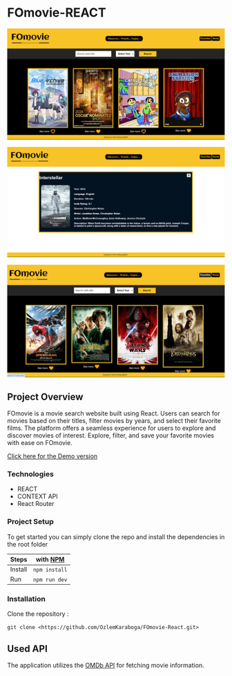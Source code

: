 # FOmovie-REACT

![Homepage](src/assets/image1.png)

![Detail page](src/assets/image2.png)

![Favorites](src/assets/image3.png)

## Project Overview

FOmovie is a movie search website built using React. Users can search for movies based on their titles, filter movies by years, and select their favorite films. The platform offers a seamless experience for users to explore and discover movies of interest. Explore, filter, and save your favorite movies with ease on FOmovie.

[Click here for the Demo version](https://fomovieapp.netlify.app/)

### Technologies

- REACT
- CONTEXT API
- React Router

### Project Setup

To get started you can simply clone the repo and install the dependencies in the root folder

| Steps   |with [NPM](https://www.npmjs.com/) |
| ------- | --------------------------------- |
| Install |`npm install`                      |
| Run     |`npm run dev`                      |

### Installation

 Clone the repository :

```
git clone <https://github.com/OzlemKaraboga/FOmovie-React.git>
```

## Used API

The application utilizes the [OMDb API](https://www.omdbapi.com) for fetching movie information.
